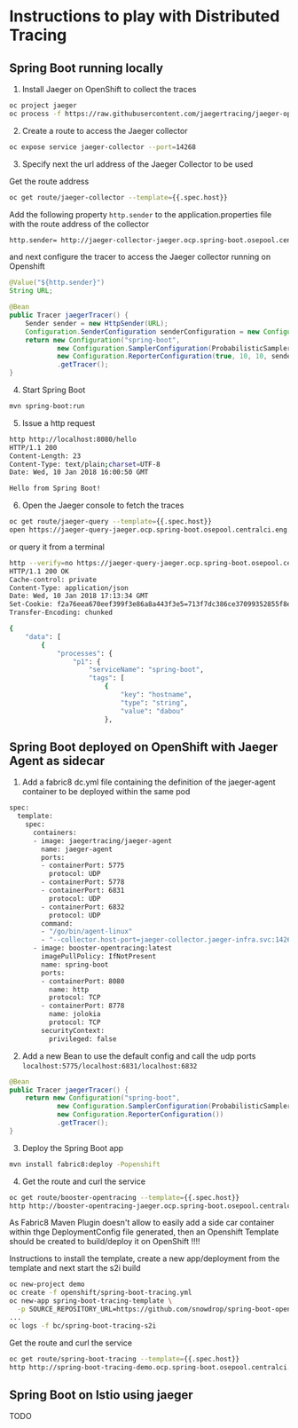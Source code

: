 # Instructions to play with Distributed Tracing

## Spring Boot running locally 

1. Install Jaeger on OpenShift to collect the traces

```bash
oc project jaeger
oc process -f https://raw.githubusercontent.com/jaegertracing/jaeger-openshift/master/all-in-one/jaeger-all-in-one-template.yml | oc create -f -
```

2. Create a route to access the Jaeger collector

```bash
oc expose service jaeger-collector --port=14268
```

3. Specify next the url address of the Jaeger Collector to be used

Get the route address

```bash
oc get route/jaeger-collector --template={{.spec.host}}      
```

Add the following property `http.sender` to the application.properties file with the route address of the collector

```bash
http.sender= http://jaeger-collector-jaeger.ocp.spring-boot.osepool.centralci.eng.rdu2.redhat.com/api/traces
```

and next configure the tracer to access the Jaeger collector running on Openshift

```java
@Value("${http.sender}")
String URL;

@Bean
public Tracer jaegerTracer() {
    Sender sender = new HttpSender(URL);
    Configuration.SenderConfiguration senderConfiguration = new Configuration.SenderConfiguration.Builder().sender(sender).build();
    return new Configuration("spring-boot",
            new Configuration.SamplerConfiguration(ProbabilisticSampler.TYPE, 1),
            new Configuration.ReporterConfiguration(true, 10, 10, senderConfiguration))
            .getTracer();
}
```

4. Start Spring Boot

```bash
mvn spring-boot:run
```

5. Issue a http request

```bash
http http://localhost:8080/hello
HTTP/1.1 200 
Content-Length: 23
Content-Type: text/plain;charset=UTF-8
Date: Wed, 10 Jan 2018 16:00:50 GMT

Hello from Spring Boot!
```

6. Open the Jaeger console to fetch the traces

```bash
oc get route/jaeger-query --template={{.spec.host}} 
open https://jaeger-query-jaeger.ocp.spring-boot.osepool.centralci.eng.rdu2.redhat.com/search
```

or query it from a terminal

```bash
http --verify=no https://jaeger-query-jaeger.ocp.spring-boot.osepool.centralci.eng.rdu2.redhat.com/api/traces?service=spring-boot
HTTP/1.1 200 OK
Cache-control: private
Content-Type: application/json
Date: Wed, 10 Jan 2018 17:13:34 GMT
Set-Cookie: f2a76eea670eef399f3e86a8a443f3e5=713f7dc386ce37099352855f8ec66619; path=/; HttpOnly
Transfer-Encoding: chunked

{
    "data": [
        {
            "processes": {
                "p1": {
                    "serviceName": "spring-boot",
                    "tags": [
                        {
                            "key": "hostname",
                            "type": "string",
                            "value": "dabou"
                        },

```

## Spring Boot deployed on OpenShift with Jaeger Agent as sidecar

1. Add a fabric8 dc.yml file containing the definition of the jaeger-agent container to be deployed within the same pod

```bash
spec:
  template:
    spec:
      containers:
      - image: jaegertracing/jaeger-agent
        name: jaeger-agent
        ports:
        - containerPort: 5775
          protocol: UDP
        - containerPort: 5778
        - containerPort: 6831
          protocol: UDP
        - containerPort: 6832
          protocol: UDP
        command:
        - "/go/bin/agent-linux"
        - "--collector.host-port=jaeger-collector.jaeger-infra.svc:14267"
      - image: booster-opentracing:latest
        imagePullPolicy: IfNotPresent
        name: spring-boot
        ports:
        - containerPort: 8080
          name: http
          protocol: TCP
        - containerPort: 8778
          name: jolokia
          protocol: TCP
        securityContext:
          privileged: false
```

2. Add a new Bean to use the default config and call the udp ports `localhost:5775/localhost:6831/localhost:6832`

```java
@Bean
public Tracer jaegerTracer() {
    return new Configuration("spring-boot",
            new Configuration.SamplerConfiguration(ProbabilisticSampler.TYPE, 1),
            new Configuration.ReporterConfiguration())
            .getTracer();
}
```

3. Deploy the Spring Boot app

```bash
mvn install fabric8:deploy -Popenshift
```

4. Get the route and curl the service

```bash
oc get route/booster-opentracing --template={{.spec.host}} 
http http://booster-opentracing-jaeger.ocp.spring-boot.osepool.centralci.eng.rdu2.redhat.com/hello
```

As Fabric8 Maven Plugin doesn't allow to easily add a side car container within thge DeploymentConfig file generated, then an Openshift Template should be created 
to build/deploy it on OpenShift !!!!

Instructions to install the template, create a new app/deployment from the template and next start the s2i build

```bash
oc new-project demo
oc create -f openshift/spring-boot-tracing.yml
oc new-app spring-boot-tracing-template \
  -p SOURCE_REPOSITORY_URL=https://github.com/snowdrop/spring-boot-opentracing-booster.git
...
oc logs -f bc/spring-boot-tracing-s2i
```

Get the route and curl the service

```bash
oc get route/spring-boot-tracing --template={{.spec.host}} 
http http://spring-boot-tracing-demo.ocp.spring-boot.osepool.centralci.eng.rdu2.redhat.com/hello
```


## Spring Boot on Istio using jaeger

TODO

